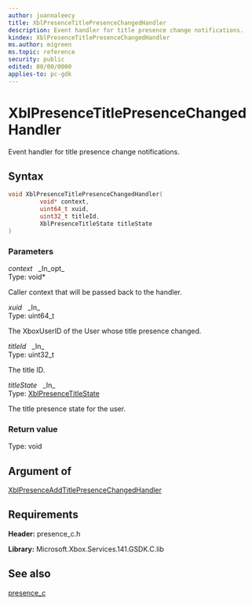 ```yaml
---
author: joannaleecy
title: XblPresenceTitlePresenceChangedHandler
description: Event handler for title presence change notifications.
kindex: XblPresenceTitlePresenceChangedHandler
ms.author: migreen
ms.topic: reference
security: public
edited: 00/00/0000
applies-to: pc-gdk
---
```


# XblPresenceTitlePresenceChangedHandler  

Event handler for title presence change notifications.  

## Syntax  
  
```cpp
void XblPresenceTitlePresenceChangedHandler(  
         void* context,  
         uint64_t xuid,  
         uint32_t titleId,  
         XblPresenceTitleState titleState  
)  
```  
  
### Parameters  
  
*context* &nbsp;&nbsp;\_In\_opt\_  
Type: void*  
  
Caller context that will be passed back to the handler.  
  
*xuid* &nbsp;&nbsp;\_In\_  
Type: uint64_t  
  
The XboxUserID of the User whose title presence changed.  
  
*titleId* &nbsp;&nbsp;\_In\_  
Type: uint32_t  
  
The title ID.  
  
*titleState* &nbsp;&nbsp;\_In\_  
Type: [XblPresenceTitleState](../enums/xblpresencetitlestate.md)  
  
The title presence state for the user.  
  
  
### Return value  
Type: void
  

  
## Argument of
  
[XblPresenceAddTitlePresenceChangedHandler](xblpresenceaddtitlepresencechangedhandler.md)
  
## Requirements  
  
**Header:** presence_c.h
  
**Library:** Microsoft.Xbox.Services.141.GSDK.C.lib
  
## See also  
[presence_c](../presence_c_members.md)  
  
  